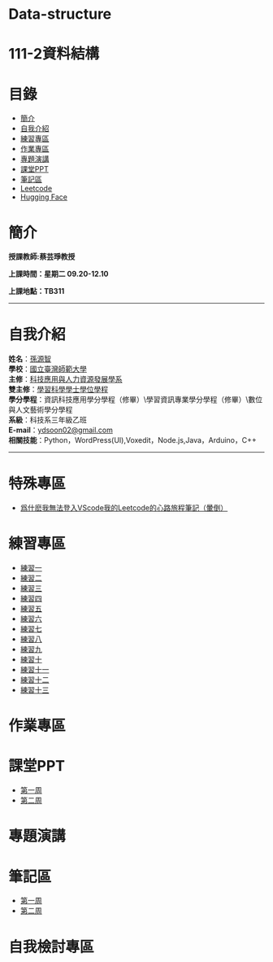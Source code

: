 # Data-structure
# 111-2資料結構
# 目錄
+ [簡介](https://github.com/yuancc12/JavaScript/blob/main/README.md#%E7%B0%A1%E4%BB%8B)
+ [自我介紹](https://github.com/yuancc12/JavaScript/blob/main/README.md#%E8%87%AA%E6%88%91%E4%BB%8B%E7%B4%B9)
+ [練習專區](https://github.com/yuancc12/Data-structure/blob/main/README.md#%E7%B7%B4%E7%BF%92%E5%B0%88%E5%8D%80)
+ [作業專區](https://github.com/yuancc12/Data-structure/blob/main/README.md#%E4%BD%9C%E6%A5%AD%E5%B0%88%E5%8D%80)
+ [專題演講](https://github.com/yuancc12/Data-structure/blob/main/README.md#%E5%B0%88%E9%A1%8C%E6%BC%94%E8%AC%9B)
+ [課堂PPT](https://github.com/yuancc12/Data-structure/blob/main/README.md#%E8%AA%B2%E5%A0%82ppt)
+ [筆記區](https://github.com/yuancc12/Data-structure/blob/main/README.md#%E7%AD%86%E8%A8%98%E5%8D%80)
+ [Leetcode](https://leetcode.com/yuancc12/)
+ [Hugging Face](https://huggingface.co/yuanchi12)
# 簡介
**授課教師:蔡芸琤教授**

**上課時間：星期二 09.20-12.10**

**上課地點：TB311**
***
# 自我介紹
**姓名**：[孫源智](https://yuancc12.github.io/web/mypages/)\
**學校**：[國立臺灣師範大學](https://www.ntnu.edu.tw/)\
**主修**：[科技應用與人力資源發展學系](https://www.tahrd.ntnu.edu.tw/)\
**雙主修**：[學習科學學士學位學程](https://www.upls.ntnu.edu.tw/)\
**學分學程**：資訊科技應用學分學程（修畢）\學習資訊專業學分學程（修畢）\數位與人文藝術學分學程\
**系級**：科技系三年級乙班\
**E-mail**：ydsoon02@gmail.com\
**相關技能**：Python，WordPress(UI),Voxedit，Node.js,Java，Arduino，C++
***
# 特殊專區
+ [爲什麽我無法登入VScode我的Leetcode的心路旅程筆記（暈倒）](https://www.notion.so/VScode-Leetcode-1d4eacedef6b4ae9be6d9d25a8afdf55?pvs=4)
# 練習專區
+ [練習一](https://leetcode.com/problems/merge-strings-alternately/submissions/1181481757?envType=study-plan-v2&envId=leetcode-75)
+ [練習二](https://leetcode.com/problems/reverse-words-in-a-string/submissions/1181482334?envType=study-plan-v2&envId=leetcode-75)
+ [練習三](https://leetcode.com/problems/move-zeroes/submissions/1181482715?envType=study-plan-v2&envId=leetcode-75)
+ [練習四](https://leetcode.com/problems/find-the-highest-altitude/submissions/1181484808?envType=study-plan-v2&envId=leetcode-75)
+ [練習五](https://leetcode.com/problems/is-subsequence/submissions/1181965296/?envType=study-plan-v2&envId=leetcode-75)
+ [練習六](https://leetcode.com/problems/maximum-average-subarray-i/submissions/1182000519/?envType=study-plan-v2&envId=leetcode-75)
+ [練習七](https://leetcode.com/problems/greatest-common-divisor-of-strings/submissions/1182021073/?envType=study-plan-v2&envId=leetcode-75)
+ [練習八](https://leetcode.com/problems/kids-with-the-greatest-number-of-candies/submissions/1183701679/?envType=study-plan-v2&envId=leetcode-75)
+ [練習九](https://leetcode.com/problems/can-place-flowers/?envType=study-plan-v2&envId=leetcode-75)
+ [練習十](https://leetcode.com/problems/two-sum/submissions/1188256524)
+ [練習十一](https://leetcode.com/problems/palindrome-number/submissions/1188262154)
+ [練習十二](https://leetcode.com/problems/longest-common-prefix/submissions/1188271239)
+ [練習十三](https://leetcode.com/problems/baseball-game/submissions/1188322904)
# 作業專區
# 課堂PPT
+ [第一周](https://docs.google.com/presentation/d/1XHngMihySFJdtavwBlt0JdG-9lrJmFY4-YDZOrP1eQU/edit#slide=id.p)
+ [第二周](https://docs.google.com/presentation/d/1wX0zNiCGibklyF9yY145saurS7IyRvZY9_JwT1LnBas/edit#slide=id.p)
# 專題演講
# 筆記區
+ [第一周](https://www.notion.so/97fcbf4b5401484aafe7251b584cab41?pvs=4)
+ [第二周](https://www.notion.so/97fcbf4b5401484aafe7251b584cab41?pvs=4)
# 自我檢討專區
